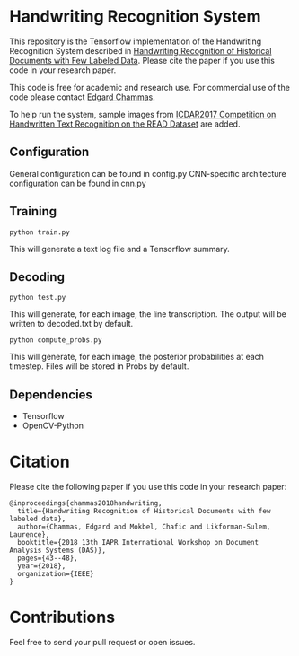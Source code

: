 # Handwriting Recognition System

This repository is the Tensorflow implementation of the Handwriting Recognition System described in [Handwriting Recognition of Historical Documents with Few Labeled Data](https://www.researchgate.net/publication/325993975_Handwriting_Recognition_of_Historical_Documents_with_Few_Labeled_Data). Please cite the paper if you use this code in your research paper.

This code is free for academic and research use. For commercial use of the code please contact [Edgard Chammas](mailto:edgard@balamand.edu.lb).

To help run the system, sample images from [ICDAR2017 Competition on Handwritten Text Recognition on the READ Dataset](https://scriptnet.iit.demokritos.gr/competitions/8/) are added.

## Configuration
General configuration can be found in config.py
CNN-specific architecture configuration can be found in cnn.py

## Training
```
python train.py
```
This will generate a text log file and a Tensorflow summary.

## Decoding
```
python test.py
```
This will generate, for each image, the line transcription. The output will be written to decoded.txt by default.

```
python compute_probs.py
```
This will generate, for each image, the posterior probabilities at each timestep. Files will be stored in Probs by default.

## Dependencies
- Tensorflow
- OpenCV-Python

# Citation
Please cite the following paper if you use this code in your research paper:
```
@inproceedings{chammas2018handwriting,
  title={Handwriting Recognition of Historical Documents with few labeled data},
  author={Chammas, Edgard and Mokbel, Chafic and Likforman-Sulem, Laurence},
  booktitle={2018 13th IAPR International Workshop on Document Analysis Systems (DAS)},
  pages={43--48},
  year={2018},
  organization={IEEE}
}
```

# Contributions
Feel free to send your pull request or open issues.


